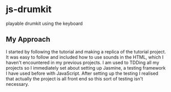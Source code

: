 # js-drumkit
playable drumkit using the keyboard

## My Approach

I started by following the tutorial and making a replica of the tutorial project. It was easy to follow and included how to use sounds in the HTML, which I haven't encountered in my previous projects. I am used to TDDing all my projects so I immediately set about setting up Jasmine, a testing framework I have used before with JavaScript. After setting up the testing I realised that actually the project is all front end so this sort of testing isn't necessary. 
